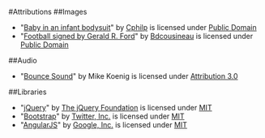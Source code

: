 #Attributions
##Images
* "[Baby in an infant bodysuit](http://en.wikipedia.org/wiki/File:Baby_in_an_infant_bodysuit.jpg)" by [Cphilp](http://en.wikipedia.org/wiki/User:Cphilp) is licensed under [Public Domain](http://en.wikipedia.org/wiki/Public_domain)
* "[Football signed by Gerald R. Ford](http://commons.wikimedia.org/wiki/File:Football_signed_by_Gerald_R._Ford.jpg)" by [Bdcousineau](http://commons.wikimedia.org/wiki/User:Bdcousineau) is licensed under [Public Domain](http://en.wikipedia.org/wiki/Public_domain)

##Audio
* "[Bounce Sound](http://soundbible.com/1120-Bounce.html)" by Mike Koenig is licensed under [Attribution 3.0](https://creativecommons.org/licenses/by/3.0/us/)

##Libraries
* "[jQuery](https://jquery.com/)" by [The jQuery Foundation](https://jquery.org/team/) is licensed under [MIT](http://en.wikipedia.org/wiki/MIT_License)
* "[Bootstrap](http://getbootstrap.com)" by [Twitter, Inc.](https://twitter.com/) is licensed under [MIT](https://github.com/twbs/bootstrap/blob/master/LICENSE)
* "[AngularJS](http://angularjs.org)" by [Google, Inc.](http://google.com) is licensed under [MIT](http://en.wikipedia.org/wiki/MIT_License)
